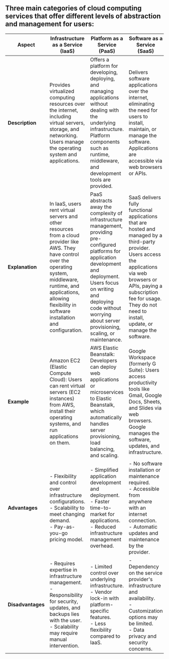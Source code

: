 ## Three main categories of cloud computing services that offer different levels of abstraction and management for users:

| Aspect                | Infrastructure as a Service (IaaS)                   | Platform as a Service (PaaS)               | Software as a Service (SaaS)          |
|-----------------------|-------------------------------------------------------|--------------------------------------------|---------------------------------------|
| **Description**       | Provides virtualized computing resources over the internet, including virtual servers, storage, and networking. Users manage the operating system and applications. | Offers a platform for developing, deploying, and managing applications without dealing with the underlying infrastructure. Platform components such as runtime, middleware, and development tools are provided. | Delivers software applications over the internet, eliminating the need for users to install, maintain, or manage the software. Applications are accessible via web browsers or APIs. |
| **Explanation**       | In IaaS, users rent virtual servers and other resources from a cloud provider like AWS. They have control over the operating system, middleware, runtime, and applications, allowing flexibility in software installation and configuration. | PaaS abstracts away the complexity of infrastructure management, providing pre-configured platforms for application development and deployment. Users focus on writing and deploying code without worrying about server provisioning, scaling, or maintenance. | SaaS delivers fully functional applications that are hosted and managed by a third-party provider. Users access the applications via web browsers or APIs, paying a subscription fee for usage. They do not need to install, update, or manage the software. |
| **Example**           | Amazon EC2 (Elastic Compute Cloud): Users can rent virtual servers (EC2 instances) from AWS, install their operating systems, and run applications on them. | AWS Elastic Beanstalk: Developers can deploy web applications or microservices to Elastic Beanstalk, which automatically handles server provisioning, load balancing, and scaling. | Google Workspace (formerly G Suite): Users access productivity tools like Gmail, Google Docs, Sheets, and Slides via web browsers. Google manages the software, updates, and infrastructure. |
| **Advantages**        | - Flexibility and control over infrastructure configurations. <br> - Scalability to meet changing demand. <br> - Pay-as-you-go pricing model. | - Simplified application development and deployment. <br> - Faster time-to-market for applications. <br> - Reduced infrastructure management overhead. | - No software installation or maintenance required. <br> - Accessible from anywhere with an internet connection. <br> - Automatic updates and maintenance by the provider. |
| **Disadvantages**     | - Requires expertise in infrastructure management. <br> - Responsibility for security, updates, and backups lies with the user. <br> - Scalability may require manual intervention. | - Limited control over underlying infrastructure. <br> - Vendor lock-in with platform-specific features. <br> - Less flexibility compared to IaaS. | - Dependency on the service provider's infrastructure and availability. <br> - Customization options may be limited. <br> - Data privacy and security concerns. |

